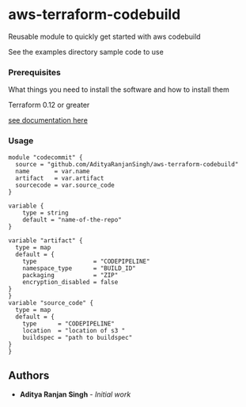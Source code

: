 # aws-terraform-codebuild

Reusable module to quickly get started with aws codebuild

See the examples directory sample code to use

### Prerequisites

What things you need to install the software and how to install them

Terraform 0.12 or greater

[see documentation here](https://learn.hashicorp.com/terraform/getting-started/install.html)


### Usage

```
module "codecommit" {
  source = "github.com/AdityaRanjanSingh/aws-terraform-codebuild"
  name       = var.name
  artifact   = var.artifact
  sourcecode = var.source_code
}

variable {
    type = string
    default = "name-of-the-repo"
}

variable "artifact" {
  type = map
  default = {
    type                = "CODEPIPELINE"
    namespace_type      = "BUILD_ID"
    packaging           = "ZIP"
    encryption_disabled = false
}
}
variable "source_code" {
  type = map
  default = {
    type      = "CODEPIPELINE"
    location  = "location of s3 "
    buildspec = "path to buildspec"
}
}
```

## Authors

* **Aditya Ranjan Singh** - *Initial work* 

